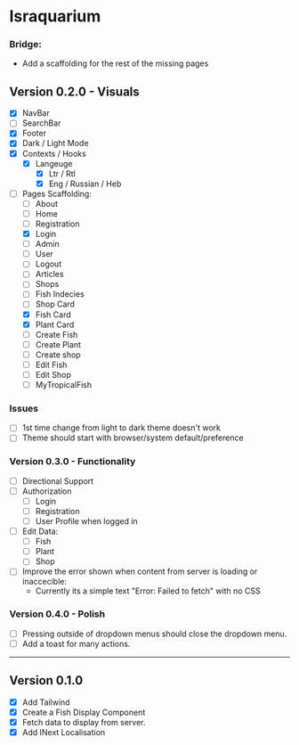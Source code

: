 # Israquarium




### Bridge:
- Add a scaffolding for the rest of the missing pages


## Version 0.2.0 - Visuals
- [X] NavBar
- [ ] SearchBar
- [X] Footer
- [X] Dark / Light Mode
- [X] Contexts / Hooks
    - [X] Langeuge 
        - [X] Ltr / Rtl
        - [X] Eng / Russian / Heb
- [ ] Pages Scaffolding:
    - [ ] About
    - [ ] Home 
    - [ ] Registration
    - [X] Login
    - [ ] Admin 
    - [ ] User
    - [ ] Logout
    - [ ] Articles
    - [ ] Shops 
    - [ ] Fish Indecies
    - [ ] Shop Card
    - [X] Fish Card
    - [X] Plant Card
    - [ ] Create Fish
    - [ ] Create Plant
    - [ ] Create shop
    - [ ] Edit Fish 
    - [ ] Edit Shop
    - [ ] MyTropicalFish

### Issues
- [ ] 1st time change from light to dark theme doesn't work
- [ ] Theme should start with browser/system default/preference

### Version 0.3.0 - Functionality
- [ ] Directional Support
- [ ] Authorization 
    - [ ] Login
    - [ ] Registration
    - [ ] User Profile when logged in
- [ ] Edit Data:
    - [ ] Fish
    - [ ] Plant
    - [ ] Shop
- [ ] Improve the error shown when content from server is loading or inaccecible:
    - Currently its a simple text "Error: Failed to fetch" with no CSS


### Version 0.4.0 - Polish
- [ ] Pressing outside of dropdown menus should close the dropdown menu.
- [ ] Add a toast for many actions.

--- 

## Version 0.1.0
- [X] Add Tailwind
- [X] Create a Fish Display Component
- [X] Fetch data to display from server.
- [X] Add INext Localisation

